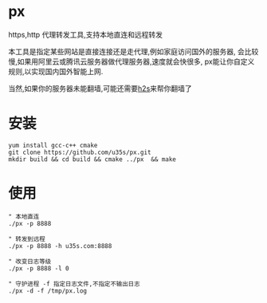 # px

https,http 代理转发工具,支持本地直连和远程转发

本工具是指定某些网站是直接连接还是走代理,例如家庭访问国外的服务器,
会比较慢,如果用阿里云或腾讯云服务器做代理服务器,速度就会快很多,
px能让你自定义规则,以实现国内国外智能上网.

当然,如果你的服务器未能翻墙,可能还需要[h2s](https://github.com/u35s/h2s)来帮你翻墙了

# 安装
```shell
yum install gcc-c++ cmake
git clone https://github.com/u35s/px.git
mkdir build && cd build && cmake ../px  && make 
```
# 使用

```
" 本地直连
./px -p 8888

" 转发到远程
./px -p 8888 -h u35s.com:8888

" 改变日志等级
./px -p 8888 -l 0

" 守护进程 -f 指定日志文件,不指定不输出日志
./px -d -f /tmp/px.log
```

